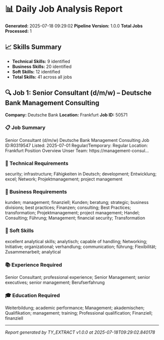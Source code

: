 # 📊 Daily Job Analysis Report

**Generated:** 2025-07-18 09:29:02
**Pipeline Version:** 1.0.0
**Total Jobs Processed:** 1

## 📈 Skills Summary

- **Technical Skills:** 9 identified
- **Business Skills:** 20 identified
- **Soft Skills:** 12 identified
- **Total Skills:** 41 across all jobs

## 🔍 Job 1: Senior Consultant (d/m/w) – Deutsche Bank Management Consulting

**Company:** Deutsche Bank
**Location:** Frankfurt
**Job ID:** 50571

### 📋 Job Summary
Senior Consultant (d/m/w)  Deutsche Bank Management Consulting Job ID:R0319547 Listed: 2025-07-01 Regular/Temporary: Regular Location: Frankfurt Position Overview Unser Team: https://management-consul...

### 🔧 Technical Requirements
security; infrastructure; Fähigkeiten in Deutsch; development; Entwicklung; excel; Network; Projektmanagement; project management

### 💼 Business Requirements
kunden; management; finanziell; Kunden; beratung; strategic; business divisions; best practices; Finanzen; consulting; Best Practices; transformation; Projektmanagement; project management; Handel; Consulting; Führung; Management; financial security; Transformation

### 🤝 Soft Skills
excellent analytical skills; analytisch; capable of handling; Networking; Initiative; organizational; verhandlung; communication; führung; Flexibilität; Zusammenarbeit; analytical

### 📚 Experience Required
Senior Consultant; professional experience; Senior Management; senior executives; senior management; Berufserfahrung

### 🎓 Education Required
Weiterbildung; academic performance; Management; akademischen; Qualifikation; management; training; Professional qualification; Finanziell; finanziell

---

*Report generated by TY_EXTRACT v1.0.0 at 2025-07-18T09:29:02.840178*
